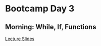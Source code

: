 # Bootcamp Day 3

## Morning: While, If, Functions

[Lecture Slides](../lectures/presentation.html)

<!--

## Afternoon: Dictionaries

[Lecture Notes](../assignments/bootcamp/parsing_gff/slides_asynchronous_or_livecoding_resources/readme.html)

## Homework: Parsing a .gff file

[Day 3 Homework](../assignments/bootcamp/parsing_gff/assignment/index.md)

## Daily Reflection

Please fill out [this survey](https://forms.gle/JtFJ9qV6wumP2vPY6) today at the end of class. 
-->
